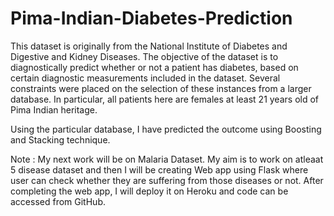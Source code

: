 # Pima-Indian-Diabetes-Prediction

This dataset is originally from the National Institute of Diabetes and Digestive and Kidney Diseases. The objective of the dataset is to diagnostically predict whether or not a patient has diabetes, based on certain diagnostic measurements included in the dataset. Several constraints were placed on the selection of these instances from a larger database. In particular, all patients here are females at least 21 years old of Pima Indian heritage.

Using the particular database, I have predicted the outcome using Boosting and Stacking technique.  

Note : My next work will be on Malaria Dataset. My aim is to work on atleaat 5 disease dataset and then I will be creating Web app using Flask where user can check whether they are suffering from those diseases or not. After completing the web app, I will deploy it on Heroku and code can be accessed from GitHub.
